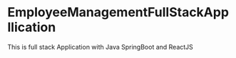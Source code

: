 # EmployeeManagementFullStackAppllication

This is full stack Application with Java SpringBoot and ReactJS
